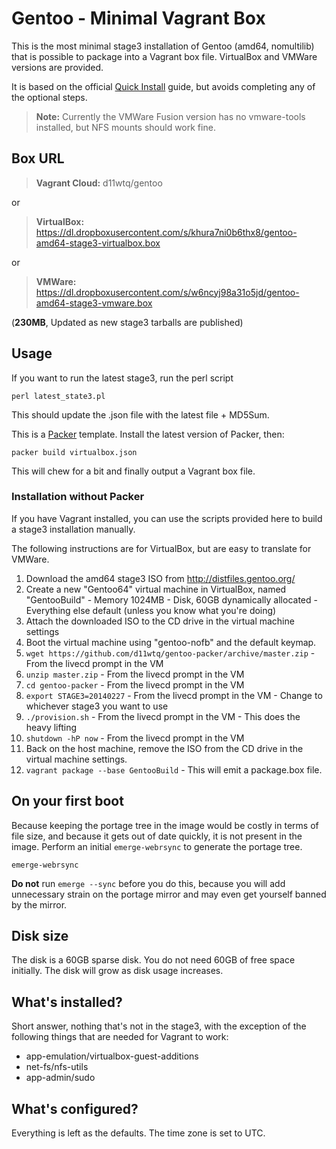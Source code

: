 # Gentoo - Minimal Vagrant Box

This is the most minimal stage3 installation of Gentoo (amd64, nomultilib) that
is possible to package into a Vagrant box file. VirtualBox and VMWare versions
are provided.

It is based on the official
[Quick Install](https://www.gentoo.org/doc/en/gentoo-x86-quickinstall.xml)
guide, but avoids completing any of the optional steps.

> **Note:** Currently the VMWare Fusion version has no vmware-tools installed,
> but NFS mounts should work fine.

## Box URL

> **Vagrant Cloud:**
> d11wtq/gentoo

or

> **VirtualBox:**
> https://dl.dropboxusercontent.com/s/khura7ni0b6thx8/gentoo-amd64-stage3-virtualbox.box

or

> **VMWare:**
> https://dl.dropboxusercontent.com/s/w6ncyj98a31o5jd/gentoo-amd64-stage3-vmware.box

(**230MB**, Updated as new stage3 tarballs are published)

## Usage

If you want to run the latest stage3, run the perl script

    perl latest_state3.pl

This should update the .json file with the latest file + MD5Sum.

This is a [Packer](https://packer.io/) template. Install the latest version of
Packer, then:

    packer build virtualbox.json

This will chew for a bit and finally output a Vagrant box file.

### Installation without Packer

If you have Vagrant installed, you can use the scripts provided here to build a
stage3 installation manually.

The following instructions are for VirtualBox, but are easy to translate for
VMWare.

  1. Download the amd64 stage3 ISO from http://distfiles.gentoo.org/
  2. Create a new "Gentoo64" virtual machine in VirtualBox, named "GentooBuild"
    - Memory 1024MB
    - Disk, 60GB dynamically allocated
    - Everything else default (unless you know what you're doing)
  3. Attach the downloaded ISO to the CD drive in the virtual machine settings
  4. Boot the virtual machine using "gentoo-nofb" and the default keymap.
  5. `wget https://github.com/d11wtq/gentoo-packer/archive/master.zip`
    - From the livecd prompt in the VM
  6. `unzip master.zip`
    - From the livecd prompt in the VM
  7. `cd gentoo-packer`
    - From the livecd prompt in the VM
  8. `export STAGE3=20140227`
    - From the livecd prompt in the VM
    - Change to whichever stage3 you want to use
  9. `./provision.sh`
    - From the livecd prompt in the VM
    - This does the heavy lifting
  10. `shutdown -hP now`
    - From the livecd prompt in the VM
  11. Back on the host machine, remove the ISO from the CD drive in the virtual
      machine settings.
  12. `vagrant package --base GentooBuild`
    - This will emit a package.box file.

## On your first boot

Because keeping the portage tree in the image would be costly in terms of file
size, and because it gets out of date quickly, it is not present in the image.
Perform an initial `emerge-webrsync` to generate the portage tree.

    emerge-webrsync

**Do not** run `emerge --sync` before you do this, because you will add
unnecessary strain on the portage mirror and may even get yourself banned by
the mirror.

## Disk size

The disk is a 60GB sparse disk. You do not need 60GB of free space initially.
The disk will grow as disk usage increases.

## What's installed?

Short answer, nothing that's not in the stage3, with the exception of the
following things that are needed for Vagrant to work:

  - app-emulation/virtualbox-guest-additions
  - net-fs/nfs-utils
  - app-admin/sudo

## What's configured?

Everything is left as the defaults. The time zone is set to UTC.
